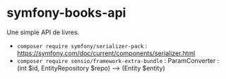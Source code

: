 # symfony-books-api

Une simple API de livres.

- `composer require symfony/serializer-pack` : https://symfony.com/doc/current/components/serializer.html
- `composer require sensio/framework-extra-bundle` : ParamConverter : (int $id, EntityRepository $repo) --> (Entity $entity)
